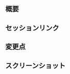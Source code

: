 ## 概要

<!--
PRの目的と概要を簡潔に説明を記載する
-->

## セッションリンク

<!--
研修中のセッションのリンクを記載する
-->

## 変更点

<!--
具体的な実装内容を記載する

- 変更点1
- 変更点2
- 変更点3
-->

## スクリーンショット

<!--
実装内容を確認できるスクリーンショットを添付する
-->
